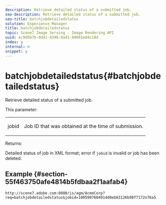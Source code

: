 ```yaml
---
description: Retrieve detailed status of a submitted job.
seo-description: Retrieve detailed status of a submitted job.
seo-title: batchjobdetailedstatus
solution: Experience Manager
title: batchjobdetailedstatus
topic: Scene7 Image Serving - Image Rendering API
uuid: ec9d5b7b-8d41-4346-9a41-89801e84c18d
index: y
internal: n
snippet: y
---
```


# batchjobdetailedstatus{#batchjobdetailedstatus}

Retrieve detailed status of a submitted job.

This parameter:

<table id="simpletable_9C379451927C4058834640377C0BD7A0"> 
 <tr class="strow"> 
  <td class="stentry"> <p> <span class="codeph"> jobid </span> </p> </td> 
  <td class="stentry"> <p>Job ID that was obtained at the time of submission. </p> </td> 
 </tr> 
</table>

Returns:

Detailed status of job in XML format; error if `jobid` is invalid or job has been deleted.

## Example {#section-55f463750afe4814b5fdbaa2f1aafab4}

`http://scene7.adobe.com:8080/is/agm/AcmeCorp?req=batchjobdetailedstatus&jobid=1005907604914d8eb63126b98f7172n76a5` 
